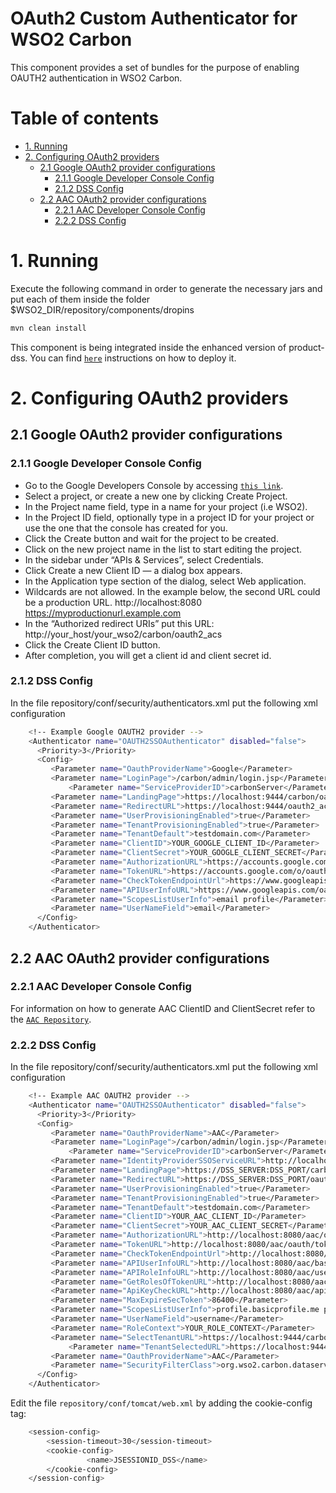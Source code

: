 # OAuth2 Custom Authenticator for WSO2 Carbon

This component provides a set of bundles for the purpose of enabling OAUTH2 authentication in WSO2 Carbon.

# Table of contents

  * [1. Running](#1-running)
  * [2. Configuring OAuth2 providers](#2-configuring-oauth2-providers)
    * [2.1 Google OAuth2 provider configurations](#21-google-oauth2-provider-configurations)
      * [2.1.1 Google Developer Console Config](#211-google-developer-console-config)
      * [2.1.2 DSS Config](#212-dss-config)
    * [2.2 AAC OAuth2 provider configurations](#22-aac-oauth2-provider-configurations)
      * [2.2.1 AAC Developer Console Config](#221-aac-developer-console-config)
      * [2.2.2 DSS Config](#222-dss-config)
  
# 1. Running

Execute the following command in order to generate the necessary jars and put each of them inside the folder $WSO2_DIR/repository/components/dropins

```bash
mvn clean install

```
This component is being integrated inside the enhanced version of product-dss. You can find [`here`](https://github.com/coinnovationlab/product-dss) instructions on how to deploy it.
# 2. Configuring OAuth2 providers


## 2.1 Google OAuth2 provider configurations

### 2.1.1 Google Developer Console Config
- Go to the Google Developers Console by accessing [`this link`](https://console.developers.google.com/).
- Select a project, or create a new one by clicking Create Project.
- In the Project name field, type in a name for your project (i.e WSO2).
- In the Project ID field, optionally type in a project ID for your project or use the one that the console has created for you.
- Click the Create button and wait for the project to be created.
- Click on the new project name in the list to start editing the project.
- In the sidebar under “APIs & Services”, select Credentials.
- Click Create a new Client ID — a dialog box appears.
- In the Application type section of the dialog, select Web application.
- Wildcards are not allowed. In the example below, the second URL could be a production URL.
	http://localhost:8080
	https://myproductionurl.example.com
- In the “Authorized redirect URIs” put this URL:
	http://your_host/your_wso2/carbon/oauth2_acs
- Click the Create Client ID button.
- After completion, you will get a client id and client secret id.

### 2.1.2 DSS Config 

In the file repository/conf/security/authenticators.xml put the following xml configuration
```bash
    <!-- Example Google OAUTH2 provider -->
    <Authenticator name="OAUTH2SSOAuthenticator" disabled="false">
	  <Priority>3</Priority>
	  <Config>
	     <Parameter name="OauthProviderName">Google</Parameter>
	     <Parameter name="LoginPage">/carbon/admin/login.jsp</Parameter>
             <Parameter name="ServiceProviderID">carbonServer</Parameter>
	     <Parameter name="LandingPage">https://localhost:9444/carbon/oauth2-sso-acs/custom_login.jsp</Parameter>
	     <Parameter name="RedirectURL">https://localhost:9444/oauth2_acs</Parameter>
	     <Parameter name="UserProvisioningEnabled">true</Parameter>
	     <Parameter name="TenantProvisioningEnabled">true</Parameter>
	     <Parameter name="TenantDefault">testdomain.com</Parameter>
	     <Parameter name="ClientID">YOUR_GOOGLE_CLIENT_ID</Parameter>
	     <Parameter name="ClientSecret">YOUR_GOOGLE_CLIENT_SECRET</Parameter>
  	     <Parameter name="AuthorizationURL">https://accounts.google.com/o/oauth2/auth</Parameter>
	     <Parameter name="TokenURL">https://accounts.google.com/o/oauth2/token</Parameter>
	     <Parameter name="CheckTokenEndpointUrl">https://www.googleapis.com/oauth2/v1/tokeninfo</Parameter>
	     <Parameter name="APIUserInfoURL">https://www.googleapis.com/oauth2/v1/userinfo</Parameter>
	     <Parameter name="ScopesListUserInfo">email profile</Parameter>
	     <Parameter name="UserNameField">email</Parameter>
	  </Config>
    </Authenticator>
```

## 2.2 AAC OAuth2 provider configurations

### 2.2.1 AAC Developer Console Config

For information on how to generate AAC ClientID and ClientSecret refer to the [`AAC Repository`](https://github.com/smartcommunitylab/AAC).

### 2.2.2 DSS Config

In the file repository/conf/security/authenticators.xml put the following xml configuration
```bash
    <!-- Example AAC OAUTH2 provider -->
    <Authenticator name="OAUTH2SSOAuthenticator" disabled="false">
	  <Priority>3</Priority>
	  <Config>
	     <Parameter name="OauthProviderName">AAC</Parameter>
	     <Parameter name="LoginPage">/carbon/admin/login.jsp</Parameter>
             <Parameter name="ServiceProviderID">carbonServer</Parameter>
	     <Parameter name="IdentityProviderSSOServiceURL">http://localhost:8080/aac</Parameter>
	     <Parameter name="LandingPage">https://DSS_SERVER:DSS_PORT/carbon/oauth2-sso-acs/custom_login.jsp</Parameter>
	     <Parameter name="RedirectURL">https://DSS_SERVER:DSS_PORT/oauth2_acs</Parameter>
	     <Parameter name="UserProvisioningEnabled">true</Parameter>
	     <Parameter name="TenantProvisioningEnabled">true</Parameter>
	     <Parameter name="TenantDefault">testdomain.com</Parameter>
	     <Parameter name="ClientID">YOUR_AAC_CLIENT_ID</Parameter>
	     <Parameter name="ClientSecret">YOUR_AAC_CLIENT_SECRET</Parameter>
  	     <Parameter name="AuthorizationURL">http://localhost:8080/aac/oauth/authorize</Parameter>
	     <Parameter name="TokenURL">http://localhost:8080/aac/oauth/token</Parameter>
	     <Parameter name="CheckTokenEndpointUrl">http://localhost:8080/aac/resources/token</Parameter>
	     <Parameter name="APIUserInfoURL">http://localhost:8080/aac/basicprofile/me</Parameter>
	     <Parameter name="APIRoleInfoURL">http://localhost:8080/aac/userroles/me</Parameter>
	     <Parameter name="GetRolesOfTokenURL">http://localhost:8080/aac/userroles/token</Parameter>
	     <Parameter name="ApiKeyCheckURL">http://localhost:8080/aac/apikeycheck</Parameter>
	     <Parameter name="MaxExpireSecToken">86400</Parameter>	     
	     <Parameter name="ScopesListUserInfo">profile.basicprofile.me profile.accountprofile.me user.roles.me user.roles.read</Parameter>
	     <Parameter name="UserNameField">username</Parameter>
	     <Parameter name="RoleContext">YOUR_ROLE_CONTEXT</Parameter>
	     <Parameter name="SelectTenantURL">https://localhost:9444/carbon/oauth2-sso-acs/select_tenant.jsp</Parameter>
             <Parameter name="TenantSelectedURL">https://localhost:9444/forwardtenant</Parameter>
	     <Parameter name="OauthProviderName">AAC</Parameter>
	     <Parameter name="SecurityFilterClass">org.wso2.carbon.dataservices.core.security.filter.ServicesSecurityFilter</Parameter>
	  </Config>
    </Authenticator>
```

Edit the file `repository/conf/tomcat/web.xml` by adding the cookie-config tag:
```bash
	<session-config>
		<session-timeout>30</session-timeout>
		<cookie-config>
		         <name>JSESSIONID_DSS</name>
		</cookie-config>
	</session-config>
```





